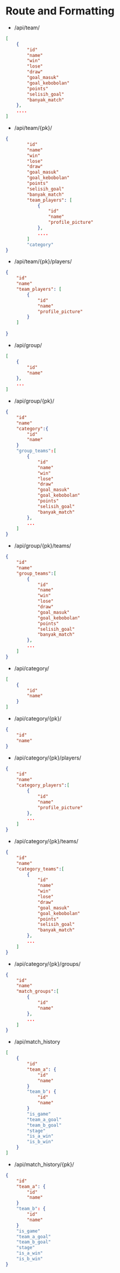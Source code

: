 # Route and Formatting
- /api/team/
```JSON
[
	{
		"id"
		"name"
		"win"
		"lose"
		"draw"
		"goal_masuk"
        "goal_kebobolan"
        "points"
        "selisih_goal"
        "banyak_match"
	},
	....
]
```
- /api/team/{pk}/
```JSON
{
		"id"
		"name"
		"win"
		"lose"
		"draw"
		"goal_masuk"
        "goal_kebobolan"
        "points"
        "selisih_goal"
        "banyak_match"
		"team_players": [
			{
				"id"
				"name"
				"profile_picture"
			},
			....
		]
        "category"
}
```
- /api/team/{pk}/players/
```JSON
{
	"id"
	"name"
	"team_players": [
		{
			"id"
			"name"
			"profile_picture"
		}
	]
	
}
```
- /api/group/
```JSON
[
	{
		"id"
		"name"
	},
	...
]
```
- /api/group/{pk}/
```JSON
{
	"id"
	"name"
	"category":{
		"id"
		"name"
	}
	"group_teams":[
		{
			"id"
			"name"
			"win"
			"lose"
			"draw"
            "goal_masuk"
            "goal_kebobolan"
            "points"
            "selisih_goal"
            "banyak_match"
		},
		...
	]
}
```
- /api/group/{pk}/teams/
```JSON
{
	"id"
	"name"
	"group_teams":[
		{
			"id"
			"name"
			"win"
			"lose"
			"draw"
            "goal_masuk"
            "goal_kebobolan"
            "points"
            "selisih_goal"
            "banyak_match"
		},
		...
	]
}
```
- /api/category/
```JSON
[
	{
		"id"
		"name"
	}
]
```
- /api/category/{pk}/
```JSON
{
	"id"
	"name"
}
```
- /api/category/{pk}/players/
```JSON
{
	"id"
	"name"
	"category_players":[
		{
			"id"
			"name"
			"profile_picture"
		},
		...
	]
}
```
- /api/category/{pk}/teams/
```JSON
{
	"id"
	"name"
	"category_teams":[
		{
			"id"
			"name"
			"win"
			"lose"
			"draw"
            "goal_masuk"
            "goal_kebobolan"
            "points"
            "selisih_goal"
            "banyak_match"
		},
		...
	]
}
```
- /api/category/{pk}/groups/
```JSON
{
	"id"
	"name"
	"match_groups":[
		{
			"id"
			"name"
		},
		...
	]
}
```

- /api/match_history
```json
[
    {
        "id"
        "team_a": {
            "id"
            "name"
        }
        "team_b": {
            "id"
            "name"
        }
        "is_game"
        "team_a_goal"
        "team_b_goal"
        "stage"
        "is_a_win"
        "is_b_win"
    }
]
```
- /api/match_history/{pk}/
```json
{
    "id"
    "team_a": {
        "id"
        "name"
    }
    "team_b": {
        "id"
        "name"
    }
    "is_game"
    "team_a_goal"
    "team_b_goal"
    "stage"
    "is_a_win"
    "is_b_win"
}
```